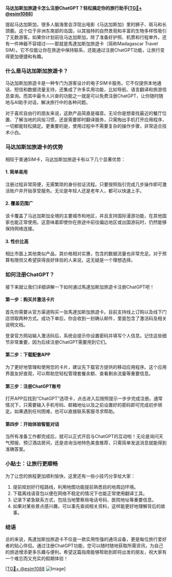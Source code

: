 **马达加斯加旅遊卡怎么注册ChatGPT？轻松搞定你的旅行助手[[TG💪+ @esim1088](https://t.me/s/esim1088)]**

提起马达加斯加，很多人脑海里会浮现出电影《马达加斯加》里的狮子、斑马和长颈鹿。这个位于非洲东南部的岛国，以其独特的自然景观和丰富的生物多样性吸引了无数游客。如果你计划前往马达加斯加，除了准备好护照、机票和行程单外，还有一件神器不容错过——那就是馬達加斯加旅遊卡（简称Madagascar Travel SIM）。它不仅能让你在旅途中保持联系，还能通过注册ChatGPT功能，让旅行变得更加便捷和有趣。

### 什么是马达加斯加旅遊卡？

马达加斯加旅遊卡是一种专门为游客设计的电子SIM卡服务。它不仅提供本地通话、短信和数据流量支持，还集成了许多实用功能，比如导航、语言翻译和旅游信息查询。而其中最令人兴奋的功能之一就是可以免费注册ChatGPT，让你随时随地与AI助手对话，解决旅行中的各种问题。

对于喜欢自由行的朋友来说，这款产品简直是福音。无论你是想查找最近的餐厅位置、了解当地的风俗习惯，还是需要即时翻译服务，只需掏出手机打开应用程序，一切都能轻松搞定。更重要的是，使用过程中不需要复杂的操作步骤，非常适合技术小白。

### 马达加斯加旅遊卡的优势

相较于普通SIM卡，马达加斯加旅遊卡有以下几个显著优势：

#### 1. 简单易用
注册过程非常简便，无需繁琐的身份验证流程。只要按照指引完成几步操作即可激活账户并开始享受服务。无论是年轻人还是老年人，都可以快速上手。

#### 2. 覆盖范围广
该卡覆盖了马达加斯加全境的主要城市和地区，并且支持国际漫游功能，在其他国家也能正常使用。这意味着即使你在旅途中前往偏远地区或出国游玩时，仍然能够保持网络连接。

#### 3. 性价比高
相比市面上其他类似产品，其价格相对实惠，包含的数据流量也非常充足。对于预算有限但又希望获得良好体验的人来说，这无疑是一个理想选择。

### 如何注册ChatGPT？

接下来就让我们详细讲解一下如何通过馬達加斯加旅遊卡注册ChatGPT吧！

#### 第一步：购买并激活卡片
首先你需要从官方渠道购买一张馬達加斯加旅遊卡。目前支持线上订购以及线下门店领取两种方式。成功下单后，你会收到一封确认邮件，里面包含了激活码及相关说明文档。

登录官方网站输入激活码后，系统会提示你设置密码并填写个人信息。记住这些细节非常重要，因为后续注册ChatGPT需要用到它们。

#### 第二步：下载配套APP
为了更好地管理和使用您的卡片，建议先下载官方提供的移动应用程序。这个应用界面友好直观，可以帮助您轻松管理套餐余额、查看剩余流量等重要信息。

#### 第三步：注册ChatGPT账号
打开APP后找到“ChatGPT”选项卡，点击进入后按照提示一步步完成注册。通常情况下，只需要输入手机号码、邮箱地址以及之前设置好的密码即可完成初步绑定。如果遇到任何困难，也可以直接联系客服寻求帮助。

#### 第四步：开始体验智能对话
当所有准备工作都完成后，就可以正式开启与ChatGPT的互动啦！无论是询问天气预报、预订酒店房间，还是咨询当地特色美食推荐，只需简单发送消息就能得到准确答案。

### 小贴士：让旅行更顺畅

为了让您的旅程更加顺利愉快，这里还有一些小技巧分享给大家：

1. 提前规划好行程路线，利用地图功能提前熟悉目的地周边环境。
2. 下载离线语音包以便在网络不稳定的情况下也能正常使用翻译工具。
3. 记录下紧急联系方式，包括当地警察局电话号码、医院地址等重要信息。
4. 如果对某些景点感兴趣，可以事先查阅相关资料，这样能更好地理解背后的故事。

### 结语

总的来说，馬達加斯加旅遊卡不仅是一款实用性强的通讯设备，更是每位旅行爱好者的贴心伴侣。通过注册ChatGPT功能，您可以随时随地获取所需资讯，为自己的旅途增添更多乐趣与便利。希望这篇指南能够帮助到即将出发的朋友，祝大家有一个难忘而又充实的假期体验！

[[TG💪+ @esim1088](https://t.me/s/esim1088) ![Image](https://i.postimg.cc/4NQfJmqS/Snipaste-2025-05-13-00-14-12.png)]